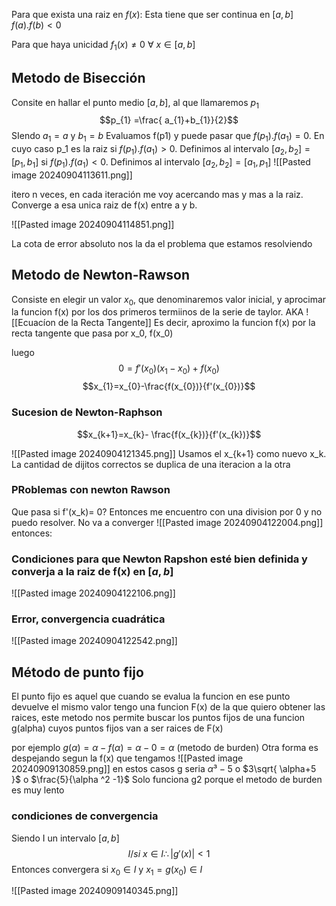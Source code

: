 Para que exista una raiz en $f(x)$:
Esta tiene que ser continua en $[a,b]$
$f(a).f(b)<0$

Para que haya unicidad
$f_{1}(x)\neq 0 \ \forall  \ x \in [a,b]$


## Metodo de Bisección 
Consite en hallar el punto medio $[a,b]$, al que llamaremos $p_1$
$$p_{1} =\frac{ a_{1}+b_{1}}{2}$$
SIendo $a_1 = a$ y $b_{1} = b$
Evaluamos f(p1) y puede pasar que $f(p_{1}).f(a_{1})=0$. En cuyo caso p_1 es la raiz
si $f(p_{1}).f(a_{1})>0$. Definimos al intervalo $[a_{2}, b_{2}]=[p_{1}, b_{1}]$
si $f(p_{1}).f(a_{1})<0$. Definimos al intervalo $[a_{2}, b_{2}]=[a_{1}, p_{1}]$
![[Pasted image 20240904113611.png]]

itero n veces, en cada iteración me voy acercando mas y mas a la raiz. Converge a esa unica raiz de f(x) entre a y b.

![[Pasted image 20240904114851.png]]

La cota de error absoluto nos la da el problema que estamos resolviendo


## Metodo de Newton-Rawson
Consiste en elegir un valor $x_{0}$, que denominaremos valor inicial, y aprocimar la funcion f(x) por los dos primeros termiinos de la serie de taylor. AKA ![[Ecuacíon de la Recta Tangente]]
Es decir, aproximo la funcion f(x) por la recta tangente que pasa por x_0, f(x_0)

luego $$0 =f'(x_{0})(x_{1}-x_{0})+f(x_{0}) $$
$$x_{1}=x_{0}-\frac{f(x_{0})}{f'(x_{0})}$$

### Sucesion de Newton-Raphson 
$$x_{k+1}=x_{k}- \frac{f(x_{k})}{f'(x_{k})}$$

![[Pasted image 20240904121345.png]]
Usamos el x_{k+1} como nuevo x_k.
La cantidad de dijitos correctos se duplica de una iteracion a la otra


### PRoblemas con newton Rawson
Que pasa si f'(x_k)= 0? Entonces me encuentro con una division por 0 y no puedo resolver. No va a converger
![[Pasted image 20240904122004.png]]
entonces:

### Condiciones para que Newton Rapshon esté bien definida y converja a la raiz de f(x) en $[a,b]$

![[Pasted image 20240904122106.png]]


### Error, convergencia cuadrática
![[Pasted image 20240904122542.png]]


## Método de punto fijo 
El punto fijo es aquel que cuando se evalua la funcion en ese punto devuelve el mismo valor
tengo una funcion F(x) de la que quiero obtener las raices, este metodo nos permite buscar los puntos fijos de una funcion g(alpha) cuyos puntos fijos van a ser raices de F(x)

por ejemplo $g(\alpha) = \alpha -f(\alpha)=\alpha -0=\alpha$ (metodo de burden)
Otra forma es despejando segun la f(x) que tengamos 
![[Pasted image 20240909130859.png]]
 en estos casos g seria $\alpha³ -5$ o $3\sqrt{ \alpha+5 }$ o $\frac{5}{\alpha ^2 -1}$
Solo funciona g2 porque el metodo de burden es muy lento 
### condiciones de convergencia 
Siendo I un intervalo $[a,b]$
$$I / si \ x \in I \therefore |g'(x)|< 1$$
Entonces convergera si $x_{0} \in I$ y $x_{1} =g(x_{0}) \in I$

![[Pasted image 20240909140345.png]]